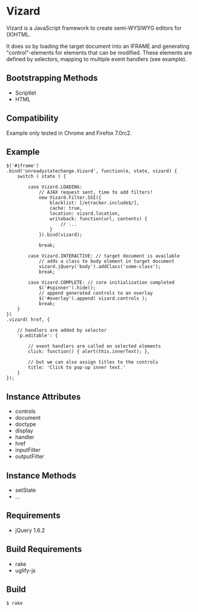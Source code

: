 Vizard
======

Vizard is a JavaScript framework to create semi-WYSIWYG editors for (X)HTML.

It does so by loading the target document into an IFRAME and generating
"control"-elements for elements that can be modified.
These elements are defined by selectors, mapping to multiple event handlers
(see example).

Bootstrapping Methods
---------------------

* Scriptlet
* HTML

Compatibility
-------------
Example only tested in Chrome and Firefox 7.0rc2.

Example
-------

    $('#iframe')
    .bind('onreadystatechange.Vizard', function(e, state, vizard) {
        switch ( state ) {

            case Vizard.LOADING:
                // AJAX request sent, time to add filters!
                new Vizard.Filter.SSI({
                    blacklist: [/etracker.include$/],
                    cache: true,
                    location: vizard.location,
                    writeback: function(url, contents) {
                        // ...
                    }
                }).bind(vizard);

                break;

            case Vizard.INTERACTIVE: // target document is available
                // adds a class to body element in target document
                vizard.jQuery('body').addClass('some-class');
                break;

            case Vizard.COMPLETE: // core initialization completed
                $('#spinner').hide();
                // append generated controls to an overlay
                $('#overlay').append( vizard.controls );
                break;
        }
    })
    .vizard( href, {

        // handlers are added by selector
        'p.editable': {

            // event handlers are called on selected elements
            click: function() { alert(this.innerText); },

            // but we can also assign titles to the controls
            title: 'Click to pop-up inner text.'
        }
    });

Instance Attributes
-------------------

* controls
* document
* doctype
* display
* handler
* href
* inputFilter
* outputFilter

Instance Methods
----------------

* setState
* ...

Requirements
------------

* jQuery 1.6.2

Build Requirements
------------------

* rake
* uglify-js

Build
-----

    $ rake
